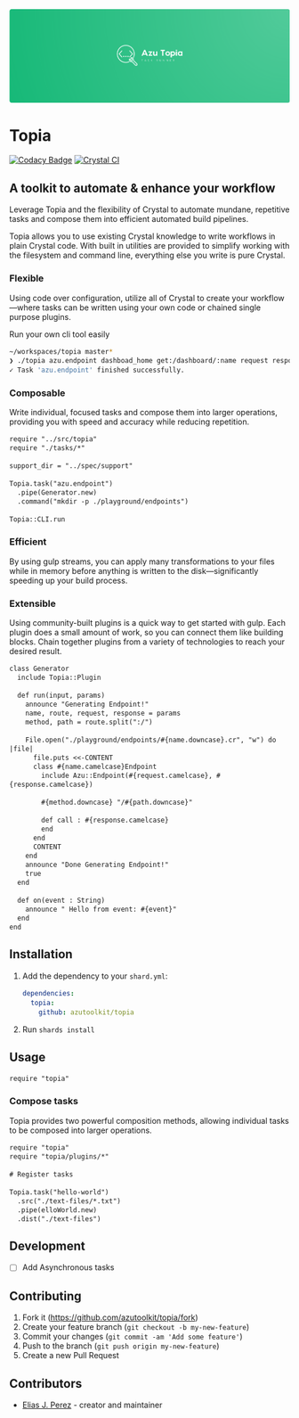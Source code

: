 <div style="text-align:center"><img src="https://raw.githubusercontent.com/azutoolkit/topia/master/topia.png" /></div>

# Topia

[![Codacy Badge](https://app.codacy.com/project/badge/Grade/7b3ae440bb144c08bfd38fa5056a697c)](https://www.codacy.com/gh/azutoolkit/topia/dashboard?utm_source=github.com&amp;utm_medium=referral&amp;utm_content=azutoolkit/topia&amp;utm_campaign=Badge_Grade) [![Crystal CI](https://github.com/azutoolkit/topia/actions/workflows/crystal.yml/badge.svg)](https://github.com/azutoolkit/topia/actions/workflows/crystal.yml)


## A toolkit to automate & enhance your workflow

Leverage Topia and the flexibility of Crystal to automate mundane, repetitive tasks and compose them into efficient automated build pipelines.

Topia allows you to use existing Crystal knowledge to write workflows in plain Crystal code. With built in utilities are provided to simplify working with the filesystem and command line, everything else you write is pure Crystal.

### Flexible

Using code over configuration, utilize all of Crystal to create your workflow—where tasks can be written using your own code or chained single purpose plugins.

Run your own cli tool easily

```bash
~/workspaces/topia master*
❯ ./topia azu.endpoint dashboad_home get:/dashboard/:name request response
✓ Task 'azu.endpoint' finished successfully.
```

### Composable

Write individual, focused tasks and compose them into larger operations, providing you with speed and accuracy while reducing repetition.

```crystal
require "../src/topia"
require "./tasks/*"

support_dir = "../spec/support"

Topia.task("azu.endpoint")
  .pipe(Generator.new)
  .command("mkdir -p ./playground/endpoints")

Topia::CLI.run
```

### Efficient

By using gulp streams, you can apply many transformations to your files while in memory before anything is written to the disk—significantly speeding up your build process.

### Extensible

Using community-built plugins is a quick way to get started with gulp. Each plugin does a small amount of work, so you can connect them like building blocks. Chain together plugins from a variety of technologies to reach your desired result.

```crystal
class Generator
  include Topia::Plugin

  def run(input, params)
    announce "Generating Endpoint!"
    name, route, request, response = params
    method, path = route.split(":/")
    
    File.open("./playground/endpoints/#{name.downcase}.cr", "w") do |file|
      file.puts <<-CONTENT
      class #{name.camelcase}Endpoint
        include Azu::Endpoint(#{request.camelcase}, #{response.camelcase})
        
        #{method.downcase} "/#{path.downcase}"

        def call : #{response.camelcase}
        end
      end
      CONTENT
    end
    announce "Done Generating Endpoint!"
    true
  end

  def on(event : String)
    announce " Hello from event: #{event}"
  end
end
```

## Installation

1. Add the dependency to your `shard.yml`:

   ```yaml
   dependencies:
     topia:
       github: azutoolkit/topia
   ```

2. Run `shards install`

## Usage

```crystal
require "topia"
```

### Compose tasks

Topia provides two powerful composition methods, allowing individual tasks to be composed into larger operations.

```crystal
require "topia"
require "topia/plugins/*"

# Register tasks

Topia.task("hello-world")
  .src("./text-files/*.txt")
  .pipe(elloWorld.new)
  .dist("./text-files")
```

## Development

- [ ] Add Asynchronous tasks

## Contributing

1. Fork it (<https://github.com/azutoolkit/topia/fork>)
2. Create your feature branch (`git checkout -b my-new-feature`)
3. Commit your changes (`git commit -am 'Add some feature'`)
4. Push to the branch (`git push origin my-new-feature`)
5. Create a new Pull Request

## Contributors

- [Elias J. Perez](https://github.com/eliasjpr) - creator and maintainer
